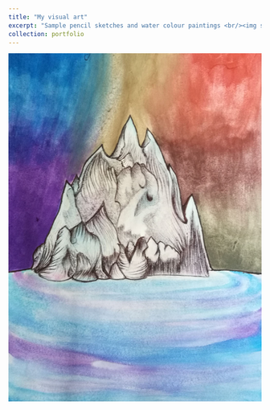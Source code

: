 ```yaml
---
title: "My visual art"
excerpt: "Sample pencil sketches and water colour paintings <br/><img src='/images/social-distancing.jpg'>"
collection: portfolio
---
```


<img src='/images/social-distancing.jpg'>
